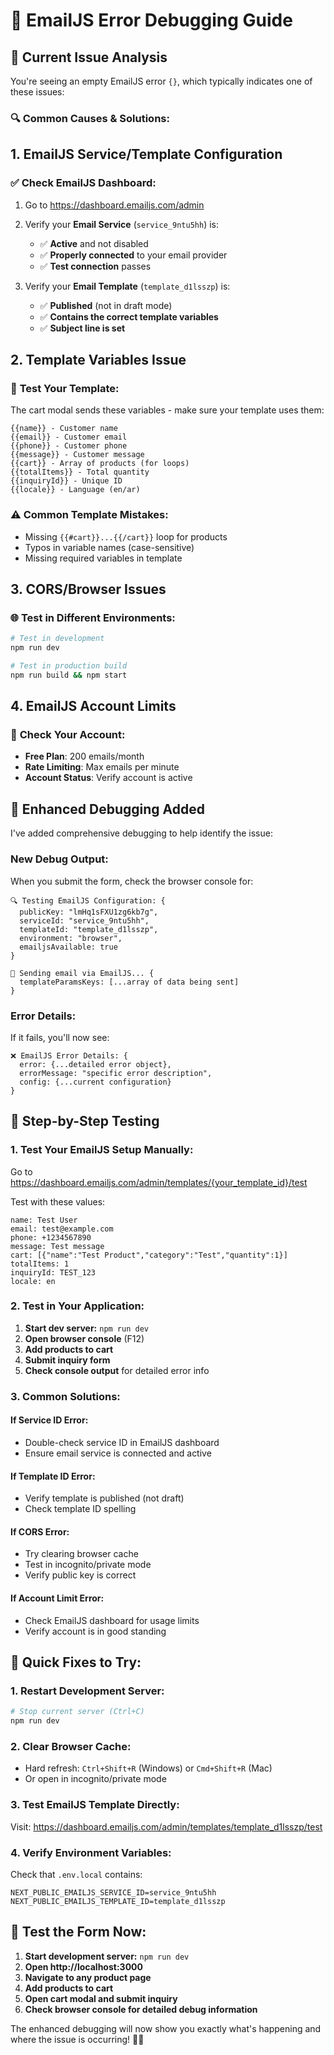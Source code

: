 # 🔧 EmailJS Error Debugging Guide

## 🚨 **Current Issue Analysis**

You're seeing an empty EmailJS error `{}`, which typically indicates one of these issues:

### 🔍 **Common Causes & Solutions:**

## 1. **EmailJS Service/Template Configuration**

### ✅ **Check EmailJS Dashboard:**

1. Go to https://dashboard.emailjs.com/admin
2. Verify your **Email Service** (`service_9ntu5hh`) is:

   - ✅ **Active** and not disabled
   - ✅ **Properly connected** to your email provider
   - ✅ **Test connection** passes

3. Verify your **Email Template** (`template_d1lsszp`) is:
   - ✅ **Published** (not in draft mode)
   - ✅ **Contains the correct template variables**
   - ✅ **Subject line is set**

## 2. **Template Variables Issue**

### 🔧 **Test Your Template:**

The cart modal sends these variables - make sure your template uses them:

```
{{name}} - Customer name
{{email}} - Customer email
{{phone}} - Customer phone
{{message}} - Customer message
{{cart}} - Array of products (for loops)
{{totalItems}} - Total quantity
{{inquiryId}} - Unique ID
{{locale}} - Language (en/ar)
```

### ⚠️ **Common Template Mistakes:**

- Missing `{{#cart}}...{{/cart}}` loop for products
- Typos in variable names (case-sensitive)
- Missing required variables in template

## 3. **CORS/Browser Issues**

### 🌐 **Test in Different Environments:**

```bash
# Test in development
npm run dev

# Test in production build
npm run build && npm start
```

## 4. **EmailJS Account Limits**

### 📧 **Check Your Account:**

- **Free Plan**: 200 emails/month
- **Rate Limiting**: Max emails per minute
- **Account Status**: Verify account is active

## 🔬 **Enhanced Debugging Added**

I've added comprehensive debugging to help identify the issue:

### **New Debug Output:**

When you submit the form, check the browser console for:

```
🔍 Testing EmailJS Configuration: {
  publicKey: "lmHq1sFXU1zg6kb7g",
  serviceId: "service_9ntu5hh",
  templateId: "template_d1lsszp",
  environment: "browser",
  emailjsAvailable: true
}

🔄 Sending email via EmailJS... {
  templateParamsKeys: [...array of data being sent]
}
```

### **Error Details:**

If it fails, you'll now see:

```
❌ EmailJS Error Details: {
  error: {...detailed error object},
  errorMessage: "specific error description",
  config: {...current configuration}
}
```

## 🧪 **Step-by-Step Testing**

### **1. Test Your EmailJS Setup Manually:**

Go to https://dashboard.emailjs.com/admin/templates/{your_template_id}/test

Test with these values:

```
name: Test User
email: test@example.com
phone: +1234567890
message: Test message
cart: [{"name":"Test Product","category":"Test","quantity":1}]
totalItems: 1
inquiryId: TEST_123
locale: en
```

### **2. Test in Your Application:**

1. **Start dev server:** `npm run dev`
2. **Open browser console** (F12)
3. **Add products to cart**
4. **Submit inquiry form**
5. **Check console output** for detailed error info

### **3. Common Solutions:**

#### **If Service ID Error:**

- Double-check service ID in EmailJS dashboard
- Ensure email service is connected and active

#### **If Template ID Error:**

- Verify template is published (not draft)
- Check template ID spelling

#### **If CORS Error:**

- Try clearing browser cache
- Test in incognito/private mode
- Verify public key is correct

#### **If Account Limit Error:**

- Check EmailJS dashboard for usage limits
- Verify account is in good standing

## 🔧 **Quick Fixes to Try:**

### **1. Restart Development Server:**

```bash
# Stop current server (Ctrl+C)
npm run dev
```

### **2. Clear Browser Cache:**

- Hard refresh: `Ctrl+Shift+R` (Windows) or `Cmd+Shift+R` (Mac)
- Or open in incognito/private mode

### **3. Test EmailJS Template Directly:**

Visit: https://dashboard.emailjs.com/admin/templates/template_d1lsszp/test

### **4. Verify Environment Variables:**

Check that `.env.local` contains:

```
NEXT_PUBLIC_EMAILJS_SERVICE_ID=service_9ntu5hh
NEXT_PUBLIC_EMAILJS_TEMPLATE_ID=template_d1lsszp
```

## 📱 **Test the Form Now:**

1. **Start development server:** `npm run dev`
2. **Open http://localhost:3000**
3. **Navigate to any product page**
4. **Add products to cart**
5. **Open cart modal and submit inquiry**
6. **Check browser console for detailed debug information**

The enhanced debugging will now show you exactly what's happening and where the issue is occurring! 🕵️‍♂️
